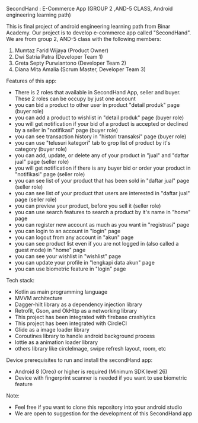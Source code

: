 SecondHand : E-Commerce App (GROUP 2 ,AND-5 CLASS, Android engineering learning path)

This is final project of android engineering learning path from Binar Academy. Our project is to develop 
e-commerce app called "SecondHand". We are from group 2, AND-5 class with the following members:

1. Mumtaz Farid Wijaya (Product Owner)
2. Dwi Satria Patra (Developer Team 1)
3. Greta Septy Purwiantono (Developer Team 2)
4. Diana Mita Amalia (Scrum Master, Developer Team 3)

Features of this app: 
- There is 2 roles that available in SecondHand App, seller and buyer. These 2 roles can be occupy
by just one account
- you can bid a product to other user in product "detail produk" page (buyer role)
- you can add a product to wishlist in "detail produk" page (buyer role)
- you will get notification if your bid of a product is accepted or declined by a seller in "notifikasi" page (buyer role)
- you can see transaction history in "histori transaksi" page (buyer role)
- you can use "telusuri kategori" tab to grop list of product by it's category (buyer role)
- you can add, update, or delete any of your product in "jual" and "daftar jual" page (seller role)
- you will get notification if there is any buyer bid or order your product in "notifikasi" page (seller role)
- you can see list of your product that has been sold in "daftar jual" page (seller role)
- you can see list of your product that users are interested in "daftar jual" page (seller role)
- you can preview your product, before you sell it (seller role)
- you can use search features to search a product by it's name in "home" page
- you can register new account as much as you want in "registrasi" page
- you can login to an account in "login" page
- you can logout from any account in "akun" page
- you can see product list even if you are not logged in (also called a guest mode) in "home" page
- you can see your wishlist in "wishlist" page
- you can update your profile in "lengkapi data akun" page
- you can use biometric feature in "login" page

Tech stack:
- Kotlin as main programming language
- MVVM architecture
- Dagger-hilt library as a dependency injection library
- Retrofit, Gson, and OkHttp as a networking library
- This project has been integrated with firebase crashlytics
- This project has been integrated with CircleCI
- Glide as a image loader library
- Coroutines library to handle android background process
- lottie as a animation loader library
- others library like circleImage, swipe refresh layout, room, etc

Device prerequisites to run and install the secondHand app:
- Android 8 (Oreo) or higher is required (Minimum SDK level 26)
- Device with fingerprint scanner is needed if you want to use biometric feature

Note:
- Feel free if you want to clone this repository into your android studio
- We are open to suggestion for the development of this SecondHand app
